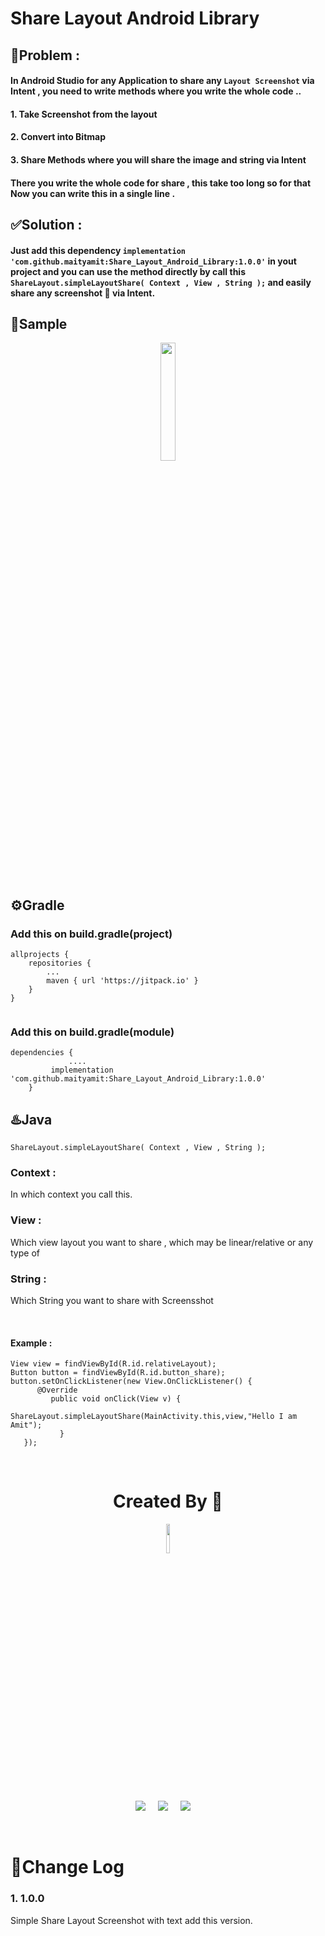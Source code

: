 # Share Layout Android Library


## 🤔Problem : 

#### In Android Studio for any Application to share any ``` Layout Screenshot ``` via Intent , you need to write methods where you write the whole code .. 
#### 1. Take Screenshot from the layout
#### 2. Convert into Bitmap 
#### 3. Share Methods where you will share the image and string via Intent

#### There you write the whole code for share , this take too long so for that Now you can write this in a single line . 

## ✅Solution : 

#### Just add this dependency ``` implementation 'com.github.maityamit:Share_Layout_Android_Library:1.0.0' ``` in yout project and you can use the method directly by call this ``` ShareLayout.simpleLayoutShare( Context , View , String ); ``` and easily share any screenshot 📱 via Intent. 


## 📱Sample 
 <p align="center">
  <a ><img src="https://github.com/maityamit/Share_Layout_Android_Library/blob/master/app/demo.png" width="22%" /></a>
	
	
<br>

## ⚙️Gradle 

### Add this on build.gradle(project)
```
allprojects {
	repositories {
		...
		maven { url 'https://jitpack.io' }
	}
}
  
```
  
### Add this on build.gradle(module)
```
dependencies {
             ....
	     implementation 'com.github.maityamit:Share_Layout_Android_Library:1.0.0'
	}
```

## ♨️Java
``` 
ShareLayout.simpleLayoutShare( Context , View , String );
```

### Context : 
In which context you call this.
### View : 
Which view layout you want to share , which may be linear/relative or any type of

### String : 
Which String you want to share with Screensshot
	
<br>
	
#### Example : 
``` 
View view = findViewById(R.id.relativeLayout);
Button button = findViewById(R.id.button_share);
button.setOnClickListener(new View.OnClickListener() {
      @Override
         public void onClick(View v) {
              ShareLayout.simpleLayoutShare(MainActivity.this,view,"Hello I am Amit");
           }
   });
```
	
	
<br>
<h1 align=center> Created By  🤵 </h1>

  <p align="center">
  <a href="https://github.com/maityamit"><img src="https://avatars.githubusercontent.com/u/74618071?v=4" width="11%" /></a>

  <p align="center">
  <a target="_blank"href="https://www.linkedin.com/in/maityamit/"><img src="https://img.shields.io/badge/linkedin-%230077B5.svg?&style=for-the-badge&logo=linkedin&logoColor=white" /></a>&nbsp;&nbsp;&nbsp;&nbsp;
  <a href="maityamit308@gmail.com"><img src="https://img.shields.io/badge/gmail-%23D14836.svg?&style=for-the-badge&logo=gmail&logoColor=white" /></a>&nbsp;&nbsp;&nbsp;&nbsp;
  <a href="https://www.instagram.com/amit_maity_2003/"><img src="https://img.shields.io/badge/instagram-%23D14836.svg?&style=for-the-badge&logo=instagram&logoColor=pink" /></a>&nbsp;&nbsp;&nbsp;&nbsp;
</p>
  
  <br>


# 📝Change Log

### 1. 1.0.0
Simple Share Layout Screenshot with text add this version. 
